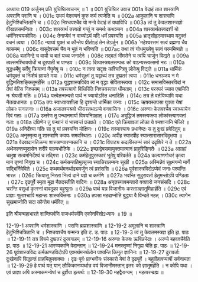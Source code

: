 अध्यायः 019
अर्जुनम् प्रति युधिष्ठिरवचनम् ॥ 1 ॥
001	युधिष्ठिर उवाच 
001a	वेदाहं तात शास्त्राणि अपराणि पराणि च ।
001c	उभयं वेदवचनं कुरु कर्म त्यजेति च ॥
002a	आकुलानि च शास्त्राणि हेतुभिश्चिन्तितानि च ।
002c	निश्चयश्चैव यो मन्त्रे वेदाहं तं यथाविधि ॥
003a	त्वं तु केवलशास्त्रज्ञो वीरव्रतसमन्वितः ।
003c	शास्त्रार्थं तत्त्वतो गन्तुं न समर्थः कथञ्चन ॥
004a	शास्त्रार्थतत्त्वदर्शी यो धर्मनिश्चयकोविदः ।
004c	तेनाप्येवं न वाच्योऽयं यदि धर्मं प्रपश्यसि ॥
005a	भ्रातृसौहृदमास्थाय यदुक्तं वचनं त्वया ।
005c	न्याय्यं युक्तं च कौन्तेय प्रीतोऽहं तेन तेऽर्जुन ॥
006a	`महेश्वरसमं सत्वं ब्रह्मणा चैव यत्समम् ।
006c	वासुदेवसमं चैव न भूतं न भविष्यति ॥
007ac	तथा त्वं योधमुख्येषु सत्वं परममिष्यते ॥
008a	बलमिन्द्रे च वायौ च बलं यच्च जनार्दने ।
008c	तद्बलं भीमसेने च त्वयि चार्जुन विद्यते ॥
009a	त्वत्समश्चित्रयोधी च दूरपाती च पाण्डव ।
009c	दिव्यास्त्रबलसम्पन्नः को वाऽन्यस्त्वत्समो नरः ॥
010a	युद्धधर्मेषु सर्वेषु क्रियाणां नैपुणेषु च ।
010c	न त्वया सदृशः कश्चिन्त्रिषु लोकेषु विद्यते ॥
011a	धार्मिकं धर्मयुक्तं च निःशेषं ज्ञायते मया ।
011c	धर्मसूक्ष्मं तु यद्वाच्यं तत्र दुष्प्रतरं त्वया ।
011e	धनञ्जय न मे बुद्धिमतिशङ्कितुमर्हसि ॥
012a	युद्धशास्त्रविदेव त्वं न वृद्धाः सेवितास्त्वया ।
012c	समासविस्तरविदां न तेषां वेत्सि निश्चयम् ॥
013a	तपस्त्यागो विधिरिति निश्चयस्तात धीमताम् ।
013c	परस्परं ज्याय एषामिति नः श्रेयसी मतिः ॥
014a	यत्त्वेतन्मन्यसे पार्थ न ज्यायोऽस्ति धनादिति ।
014c	तत्र ते वर्तयिष्यामि यथा नैतत्प्रधानतः ॥
015a	तपः स्वाध्यायशीला हि दृश्यन्ते धार्मिका जनाः ।
015c	ऋषयस्तपसा युक्ता येषां लोकाः सनातनाः ॥
016a	अजातश्मश्रवो धीरास्तथाऽन्ये वनवासिनः ।
016c	अरुणाः केतवश्चैव स्वाध्यायेन दिवं गताः ॥
017a	उत्तरेण तु पन्थानमार्या विषयनिग्रहात् ।
017c	अबुद्धिजं तमस्त्यक्त्वा लोकांस्त्यागवतां गताः ॥
018a	दक्षिणेन तु पन्थानं यं भास्वन्तं प्रचक्षते ।
018c	एते क्रियावतां लोका ये श्मशानानि भेजिरे ॥
019a	अनिर्देश्या गतिः सा तु यां प्रपश्यन्ति मोक्षिणः ।
019c	तस्मात्त्यागः प्रधानेष्टः स तु दुःखं प्रवेदितुम् ॥
020a	अनुस्मृत्य तु शास्त्राणि कवयः समवस्थिताः ।
020c	अपीह स्यादपीह स्यात्सारासारदिदृक्षया ॥
021a	वेदवादानतिक्रम्य शास्त्राण्यारण्यकानि च ।
021c	विपाट्य कदलीस्तम्भं सारं ददृशिरे न ते ॥
022a	अथैकान्तव्युदासेन शरीरे पाञ्चभौतिके ।
022c	इच्छाद्वेषसमायुक्तमात्मानं प्राहुरिङ्गितैः ॥
023a	अग्राह्यं चक्षुषा सत्वमनिर्देश्यं च तद्गिरा ।
023c	कर्महेतुपुरस्कारं भूतेषु परिवर्तते ॥
024a	कल्याणगोचरं कृत्वा मानं तृष्णां निगृह्य च ।
024c	कर्मसन्ततिमुत्सृज्य स्यान्निरालम्बनः सुखी ॥
025a	अस्मिन्नेवं सूक्ष्मगम्ये मार्गे सद्भिर्निषेविते ।
025c	कथमर्थमनर्थाढ्यमर्जुन त्वं प्रशंससि ॥
026a	पूर्वशास्त्रविदोऽप्येवं जनाः पश्यन्ति भारत ।
026c	क्रियासु निरता नित्यं दाने यज्ञे च कर्मणि ॥
027a	भवन्ति सुदुरावर्ता हेतुमन्तोऽपि पण्डिताः ।
027c	दृढपूर्वे स्मृता मूढा नैतदस्तीति वादिनः ॥
028a	अनृतस्यावमन्तारो वक्तारो जनसंसदि ।
028c	चरन्ति वसुधां कृत्स्नां वावदूका बहुश्रुताः ॥
029a	पार्थ यन्न विजानीमः कस्ताञ्ज्ञातुमिहार्हति ।
029c	एवं प्राज्ञाः श्रुताश्चापि महान्तः शास्त्रवित्तमाः ॥
030a	तपसा महदाप्नोति बुद्ध्या वै विन्दते महत् ।
030c	त्यागेन सुखमाप्नोति सदा कौन्तेय धर्मवित् ॥ 

इति श्रीमन्महाभारते शान्तिपर्वणि राजधर्मपर्वणि एकोनविंशोऽध्यायः ॥ 19 ॥

12-19-1 अपराणि धर्मशास्त्राणि । पराणि ब्रह्मशास्त्राणि ॥ 12-19-2 अमूलानि च शास्त्राणि हेतुभिश्चित्रितानि च । निश्चयश्चैष यन्मन्त्र इति ट. ड. पाठः ॥ 12-19-3 त्वं तु केवलमस्त्रज्ञ इति झ. पाठः ॥ 12-19-11 तत्र विषये दुष्प्रतरं दुरवगाहम् ॥ 12-19-16 अरुणाः केतवः ऋषिप्रभेदाः । अरण्ये बहवश्चैवेति झ. पाठः ॥ 12-19-21 आरण्यकानि वेदान्तान् ॥ 12-19-24 मनस्तृष्णां निगृह्य चेति झ. पाठः ॥ 12-19-26 पूर्वशास्त्रविदः कर्मकाण्डविदोऽपि एवमर्थमनर्थत्वेन पश्यन्ति किमुत ज्ञानिनः ॥ 12-19-27 दुरावर्ताः दुःखेनापि सिद्धान्तं ग्राहयितुमशक्याः । दृढः पूर्वः प्राग्भवीयः संस्कारो येषां ते दृढपूर्वे । बहुव्रीहावप्यार्षी सर्वनामता ॥ 12-19-29 हे पार्थ यत् यान् लौकिकानप्यर्थान्न वयं विजानीमस्तान् इतरः को ज्ञातुमर्हति । न कोपि यथा । एवं प्राज्ञा अपि अस्माकमन्येषां च दुर्ज्ञेया इत्यर्थः ॥ 12-19-30 महद्वैराग्यम् । महत्परम्ब्रह्म ॥
